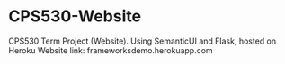 # CPS530-Website
CPS530 Term Project (Website). Using SemanticUI and Flask, hosted on Heroku
Website link: frameworksdemo.herokuapp.com
